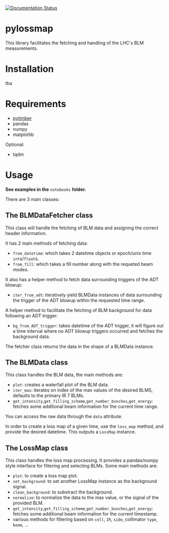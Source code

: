 [![Documentation Status](https://readthedocs.org/projects/pylossmap/badge/?version=latest)](https://pylossmap.readthedocs.io/en/latest/?badge=latest)

# pylossmap

This library facilitates the fetching and handling of the LHC's BLM measurements.

# Installation

tba

# Requirements

* [pytimber](https://www.github.com/rdemaria/pytimber)
* pandas
* numpy
* matplotlib

Optional:
* tqdm

# Usage

**See examples in the** `notebooks` **folder.**

There are 3 main classes:

## The BLMDataFetcher class

This class will handle the fetching of BLM data and assigning the correct header information.

It has 2 main methods of fetching data:

* `from_datetime`: which takes 2 datetime objects or epoch/unix time `int`s/`float`s.
* `from_fill`: which takes a fill number along with the requeted beam modes.

It also has a helper method to fetch data surrounding triggers of the ADT blowup:

* `iter_from_adt`: iteratively yield BLMData instances of data surrounding the trigger of the ADT blowup within the requested time range.

A helper method to facilitate the fetching of BLM background for data following an ADT trigger:

* `bg_from_ADT_trigger`: takes datetime of the ADT trigger, it will figure out a time interval where no ADT blowup triggers occurred and fetches the background data.

The fetcher class returns the data in the shape of a BLMData instance.

## The BLMData class

This class handles the BLM data, the main methods are:

* `plot`: creates a waterfall plot of the BLM data.
* `iter_max`: iterates on index of the max values of the desired BLMS, defaults to the primary IR 7 BLMs.
* `get_intensity`,`get_filling_scheme`,`get_number_bunches`,`get_energy`: fetches some additional beam information for the current time range.

You can access the raw data through the `data` attribute.

In order to create a loss map of a given time, use the `loss_map` method, and provide the desired datetime. This outputs a `LossMap` instance.

## The LossMap class

This class handles the loss map processing. It provides a pandas/numpy style interface for filtering and selecting BLMs.
Some main methods are:

* `plot`: to create a loss map plot.
* `set_background`: to set another LossMap instance as the background signal.
* `clean_background`: to substract the background.
* `normalize`: to normalize the data to the max value, or the signal of the provided BLM.
* `get_intensity`,`get_filling_scheme`,`get_number_bunches`,`get_energy`: fetches some additional beam information for the current timestamp.
* various methods for filtering based on `cell`, `IR`, `side`, collimator `type`, `beam`, ...
